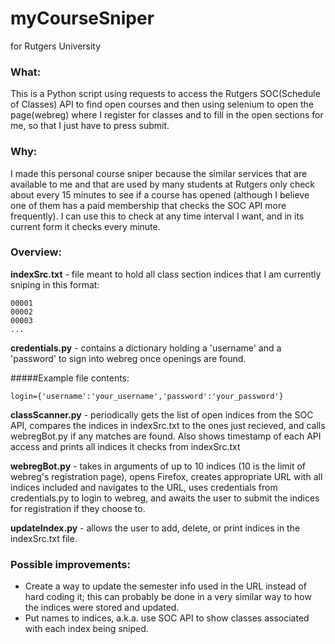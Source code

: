 # myCourseSniper

for Rutgers University

### What:
This is a Python script using requests to access the Rutgers SOC(Schedule of Classes) API to find open courses and then using selenium to open the page(webreg) where I register for classes and to fill in the open sections for me, so that I just have to press submit.


### Why:
I made this personal course sniper because the similar services that are available to me and that are used by many students at Rutgers only check about every 15 minutes to see if a course has opened (although I believe one of them has a paid membership that checks the SOC API more frequently).  I can use this to check at any time interval I want, and in its current form it checks every minute.

### Overview:
**indexSrc.txt** - file meant to hold all class section indices that I am currently sniping in this format:
```
00001
00002
00003
...
```

**credentials.py** - contains a dictionary holding a 'username' and a 'password' to sign into webreg once openings are found.

#####Example file contents:
```
login={'username':'your_username','password':'your_password'}
```

**classScanner.py** - periodically gets the list of open indices from the SOC API, compares the indices in indexSrc.txt to the ones just recieved, and calls webregBot.py if any matches are found.  Also shows timestamp of each API access and prints all indices it checks from indexSrc.txt

**webregBot.py** - takes in arguments of up to 10 indices (10 is the limit of webreg's registration page), opens Firefox, creates appropriate URL with all indices included and navigates to the URL, uses credentials from credentials.py to login to webreg, and awaits the user to submit the indices for registration if they choose to.

**updateIndex.py** - allows the user to add, delete, or print indices in the indexSrc.txt file.


### Possible improvements:
- Create a way to update the semester info used in the URL instead of hard coding it; this can probably be done in a very similar way to how the indices were stored and updated.
- Put names to indices, a.k.a. use SOC API to show classes associated with each index being sniped.

